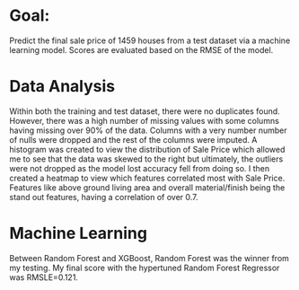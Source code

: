 # Goal:
Predict the final sale price of 1459 houses from a test dataset via a machine learning model. Scores are evaluated based on the RMSE of the model.

# Data Analysis
Within both the training and test dataset, there were no duplicates found. However, there was a high number of missing values with some columns having missing over 90% of the data. Columns with a very number number of nulls were dropped and the rest of the columns were imputed. A histogram was created to view the distribution of Sale Price which allowed me to see that the data was skewed to the right but ultimately, the outliers were not dropped as the model lost accuracy fell from doing so. I then created a heatmap to view which features correlated most with Sale Price. Features like above ground living area and overall material/finish being the stand out features, having a correlation of over 0.7.

# Machine Learning
Between Random Forest and XGBoost, Random Forest was the winner from my testing. My final score with the hypertuned Random Forest Regressor was RMSLE=0.121.

